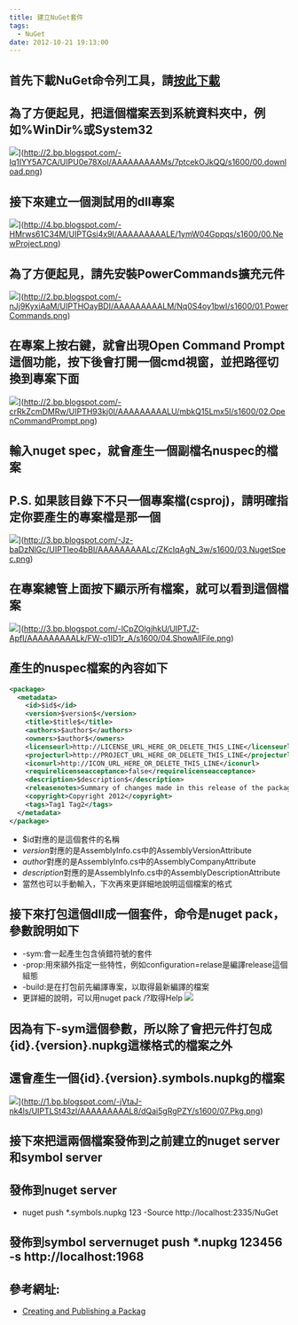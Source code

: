 ```yaml
---
title: 建立NuGet套件
tags:
  - NuGet
date: 2012-10-21 19:13:00
---
```


## 首先下載NuGet命令列工具，請[按此下載](http://nuget.codeplex.com/releases/view/58939)
## 為了方便起見，把這個檔案丟到系統資料夾中，例如%WinDir%或System32
![](http://2.bp.blogspot.com/-Iq1IYY5A7CA/UIPU0e78XoI/AAAAAAAAAMs/7ptcekOJkQQ/s1600/00.download.png)](http://2.bp.blogspot.com/-Iq1IYY5A7CA/UIPU0e78XoI/AAAAAAAAAMs/7ptcekOJkQQ/s1600/00.download.png)

## 接下來建立一個測試用的dll專案
![](http://4.bp.blogspot.com/-HMrws61C34M/UIPTGsi4x9I/AAAAAAAAALE/1ymW04Gppqs/s1600/00.NewProject.png)](http://4.bp.blogspot.com/-HMrws61C34M/UIPTGsi4x9I/AAAAAAAAALE/1ymW04Gppqs/s1600/00.NewProject.png)

## 為了方便起見，請先安裝PowerCommands擴充元件
![](http://2.bp.blogspot.com/-nJj9KyxiAaM/UIPTHOayBDI/AAAAAAAAALM/Nq0S4oy1bwI/s1600/01.PowerCommands.png)](http://2.bp.blogspot.com/-nJj9KyxiAaM/UIPTHOayBDI/AAAAAAAAALM/Nq0S4oy1bwI/s1600/01.PowerCommands.png)

## 在專案上按右鍵，就會出現Open Command Prompt這個功能，按下後會打開一個cmd視窗，並把路徑切換到專案下面
![](http://2.bp.blogspot.com/-crRkZcmDMRw/UIPTH93kj0I/AAAAAAAAALU/mbkQ15Lmx5I/s1600/02.OpenCommandPrompt.png)](http://2.bp.blogspot.com/-crRkZcmDMRw/UIPTH93kj0I/AAAAAAAAALU/mbkQ15Lmx5I/s1600/02.OpenCommandPrompt.png)

## 輸入nuget spec，就會產生一個副檔名nuspec的檔案
## P.S. 如果該目錄下不只一個專案檔(csproj)，請明確指定你要產生的專案檔是那一個
![](http://3.bp.blogspot.com/-Jz-baDzNlGc/UIPTIeo4bBI/AAAAAAAAALc/ZKcIqAgN_3w/s1600/03.NugetSpec.png)](http://3.bp.blogspot.com/-Jz-baDzNlGc/UIPTIeo4bBI/AAAAAAAAALc/ZKcIqAgN_3w/s1600/03.NugetSpec.png)

## 在專案總管上面按下顯示所有檔案，就可以看到這個檔案
![](http://3.bp.blogspot.com/-lCpZOlgjhkU/UIPTJZ-ApfI/AAAAAAAAALk/FW-o1ID1r_A/s1600/04.ShowAllFile.png)](http://3.bp.blogspot.com/-lCpZOlgjhkU/UIPTJZ-ApfI/AAAAAAAAALk/FW-o1ID1r_A/s1600/04.ShowAllFile.png)

## 產生的nuspec檔案的內容如下
```xml
<package>
  <metadata>
    <id>$id$</id>
    <version>$version$</version>
    <title>$title$</title>
    <authors>$author$</authors>
    <owners>$author$</owners>
    <licenseurl>http://LICENSE_URL_HERE_OR_DELETE_THIS_LINE</licenseurl>
    <projecturl>http://PROJECT_URL_HERE_OR_DELETE_THIS_LINE</projecturl>
    <iconurl>http://ICON_URL_HERE_OR_DELETE_THIS_LINE</iconurl>
    <requirelicenseacceptance>false</requirelicenseacceptance>
    <description>$description$</description>
    <releasenotes>Summary of changes made in this release of the package.</releasenotes>
    <copyright>Copyright 2012</copyright>
    <tags>Tag1 Tag2</tags>
  </metadata>
</package>
```

* $id對應的是這個套件的名稱
* $version$對應的是AssemblyInfo.cs中的AssemblyVersionAttribute
* $author$對應的是AssemblyInfo.cs中的AssemblyCompanyAttribute
* $description$對應的是AssemblyInfo.cs中的AssemblyDescriptionAttribute
* 當然也可以手動輸入，下次再來更詳細地說明這個檔案的格式

## 接下來打包這個dll成一個套件，命令是nuget pack，參數說明如下
* -sym:會一起產生包含偵錯符號的套件
* -prop:用來額外指定一些特性，例如configuration=relase是編譯release這個組態
* -build:是在打包前先編譯專案，以取得最新編譯的檔案
* 更詳細的說明，可以用nuget pack /?取得Help
[![](http://4.bp.blogspot.com/-pIv9pxm5ol8/UIPTKlzqTyI/AAAAAAAAAL0/2qzZFo0iKKU/s1600/06.NugetPack.png)](http://4.bp.blogspot.com/-pIv9pxm5ol8/UIPTKlzqTyI/AAAAAAAAAL0/2qzZFo0iKKU/s1600/06.NugetPack.png)

## 因為有下-sym這個參數，所以除了會把元件打包成{id}.{version}.nupkg這樣格式的檔案之外
## 還會產生一個{id}.{version}.symbols.nupkg的檔案
![](http://1.bp.blogspot.com/-jVtaJ-nk4ls/UIPTLSt43zI/AAAAAAAAAL8/dQai5gRgPZY/s1600/07.Pkg.png)](http://1.bp.blogspot.com/-jVtaJ-nk4ls/UIPTLSt43zI/AAAAAAAAAL8/dQai5gRgPZY/s1600/07.Pkg.png)

## 接下來把這兩個檔案發佈到之前建立的nuget server和symbol server

## 發佈到nuget server
* nuget push *.symbols.nupkg 123 -Source http://localhost:2335/NuGet

## 發佈到symbol server</div>nuget push *.nupkg 123456 -s http://localhost:1968

## 參考網址:
* [Creating and Publishing a Packag](http://docs.nuget.org/docs/creating-packages/Creating-and-Publishing-a-Package)